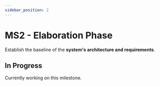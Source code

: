 ```yaml
---
sidebar_position: 2
---
```


# MS2 - Elaboration Phase

Establish the baseline of the **system's architecture and requirements**.

## In Progress

Currently working on this milestone.